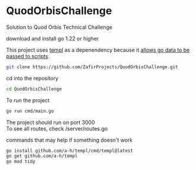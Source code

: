 # QuodOrbisChallenge
Solution to Quod Orbis Technical Challenge

download and install go 1.22 or higher

This project uses [templ](templ.guide) as a depenendency because it [allows go data to be passed to scripts](https://templ.guide/syntax-and-usage/script-templates#script-templates).

```bash
git clone https://github.com/ZafirProjects/QuodOrbisChallenge.git
```

cd into the repository
```bash
cd QuodOrbisChallenge
```

To run the project
```bash
go run cmd/main.go
```

The project should run on port 3000<br>
To see all routes, check /server/routes.go

commands that may help if something doesn't work
```bash
go install github.com/a-h/templ/cmd/templ@latest
go get github.com/a-h/templ
go mod tidy
```
